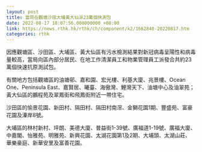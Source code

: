 ```yaml
---
layout: post
title: 當局在觀塘沙田大埔黃大仙派23萬個快測包
date: 2022-08-17 18:07:56.000000000 +08:00
link: https://news.rthk.hk/rthk/ch/component/k2/1662840-20220817.htm
categories: rthk
---
```


因應觀塘區、沙田區、大埔區、黃大仙區有污水檢測結果對新冠病毒呈陽性和病毒量較高，當局向區內部分居民、在地工作清潔員工和物業管理員工派發合共約23萬個快速抗原測試包。

有關地方包括觀塘區的油塘邨、嘉和園、宏光樓、利基大廈、兆景樓、Ocean One、Peninsula East、嘉賢居、曦臺、海傲灣、鯉灣天下、油塘中心及油翠苑；黃大仙區的鵬程苑及翠鳳街和飛鳳街附近一帶住宅。

沙田區的愉景花園、新田村、隔田村、隔田村南滘、金獅花園1期、豐盛苑、富豪花園及溱岸8號。

大埔區的林村新村、坪朗、美德大廈、普益街1-39號、廣福道1-19號、廣福大廈、中嘉閣、怡雅苑、明雅苑、新興花園、太湖花園第1及2期、大埔頭、太湖山莊、華樂豪庭、新華安里及富善花園。
